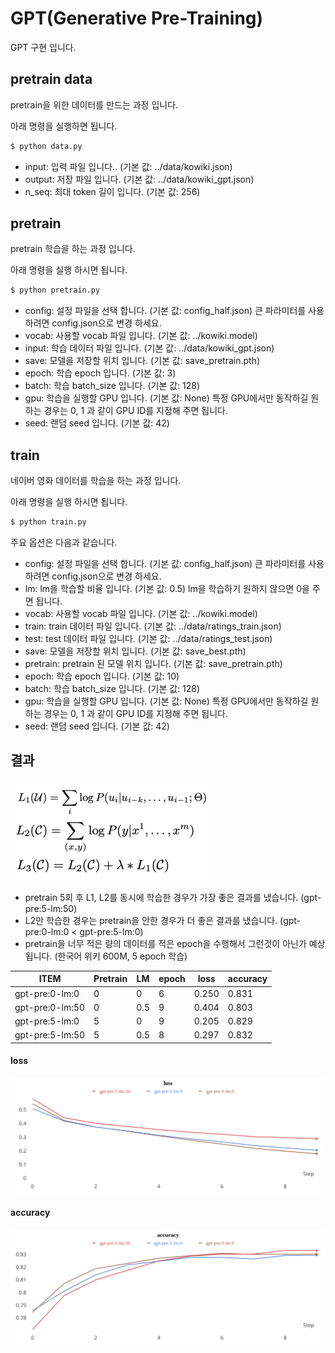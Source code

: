 # GPT(Generative Pre-Training)
GPT 구현 입니다.


## pretrain data
pretrain을 위한 데이터를 만드는 과정 입니다.

아래 명령을 실행하면 됩니다.

```sh
$ python data.py
```
- input: 입력 파일 입니다.. (기본 값: ../data/kowiki.json)
- output: 저장 파일 입니다. (기본 값: ../data/kowiki_gpt.json)
- n_seq: 최대 token 길이 입니다. (기본 값: 256)


## pretrain
pretrain 학습을 하는 과정 입니다.

아래 명령을 실행 하시면 됩니다.

```sh
$ python pretrain.py
```
- config: 설정 파일을 선택 합니다. (기본 값: config_half.json) 큰 파라미터를 사용하려면 config.json으로 변경 하세요.
- vocab: 사용할 vocab 파일 입니다. (기본 값: ../kowiki.model)
- input: 학습 데이터 파일 입니다. (기본 값: ../data/kowiki_gpt.json)
- save: 모델을 저장할 위치 입니다. (기본 값: save_pretrain.pth)
- epoch: 학습 epoch 입니다. (기본 값: 3)
- batch: 학습 batch_size 입니다. (기본 값: 128)
- gpu: 학습을 실행할 GPU 입니다. (기본 값: None) 특정 GPU에서만 동작하길 원하는 경우는 0, 1 과 같이 GPU ID를 지정해 주면 됩니다.
- seed: 랜덤 seed 입니다. (기본 값: 42)


## train
네이버 영화 데이터를 학습을 하는 과정 입니다.

아래 명령을 실행 하시면 됩니다.

```sh
$ python train.py
```
주요 옵션은 다음과 같습니다.
- config: 설정 파일을 선택 합니다. (기본 값: config_half.json) 큰 파라미터를 사용하려면 config.json으로 변경 하세요.
- lm: lm을 학습할 비율 입니다. (기본 값: 0.5) lm을 학습하기 원하지 않으면 0을 주면 됩니다.
- vocab: 사용할 vocab 파일 입니다. (기본 값: ../kowiki.model)
- train: train 데이터 파일 입니다. (기본 값: ../data/ratings_train.json)
- test: test 데이터 파일 입니다. (기본 값: ../data/ratings_test.json)
- save: 모델을 저장할 위치 입니다. (기본 값: save_best.pth)
- pretrain: pretrain 된 모델 위치 입니다. (기본 값: save_pretrain.pth)
- epoch: 학습 epoch 입니다. (기본 값: 10)
- batch: 학습 batch_size 입니다. (기본 값: 128)
- gpu: 학습을 실행할 GPU 입니다. (기본 값: None) 특정 GPU에서만 동작하길 원하는 경우는 0, 1 과 같이 GPU ID를 지정해 주면 됩니다.
- seed: 랜덤 seed 입니다. (기본 값: 42)


## 결과
![](./img/object_function.png)
- pretrain 5회 후 L1, L2를 동시에 학습한 경우가 가장 좋은 결과를 냈습니다. (gpt-pre:5-lm:50)
- L2만 학습한 경우는 pretrain을 안한 경우가 더 좋은 결과를 냈습니다. (gpt-pre:0-lm:0 < gpt-pre:5-lm:0)
- pretrain을 너무 적은 량의 데이터를 적은 epoch을 수행해서 그런것이 아닌가 예상됩니다. (한국어 위키 600M, 5 epoch 학습)

| ITEM            | Pretrain | LM  | epoch  | loss  | accuracy |
|-----------------|----------|-----|--------|-------|----------|
| gpt-pre:0-lm:0  | 0        | 0   | 6      | 0.250 | 0.831    |
| gpt-pre:0-lm:50 | 0        | 0.5 | 9      | 0.404 | 0.803    |
| gpt-pre:5-lm:0  | 5        | 0   | 9      | 0.205 | 0.829    |
| gpt-pre:5-lm:50 | 5        | 0.5 | 8      | 0.297 | 0.832    |

#### loss
![](./img/loss.svg)

#### accuracy
![](./img/accuracy.svg)

